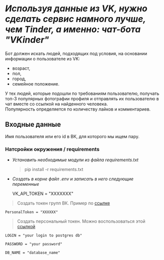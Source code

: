# _Используя данные из VK, нужно сделать сервис намного лучше, чем Tinder, а именно: чат-бота "VKinder"_ #

Бот должен искать людей, подходящих под условия, на основании информации о пользователе из VK:

- возраст,
- пол,
- город,
- семейное положение.

У тех людей, которые подошли по требованиям пользователю, получать топ-3 популярных фотографии профиля и отправлять их пользователю в чат вместе со ссылкой на найденного человека.  
Популярность определяется по количеству лайков и комментариев.

## Входные данные ##

Имя пользователя или его id в ВК, для которого мы ищем пару.

### Натсройки окружения / requirements ###

- _Установить необходимые модули из файла requirements.txt_
    >pip install -r requirements.txt

- _Создать в корне файл .env и записать в него следующие переменные_

    VK_API_TOKEN = "XXXXXXX"

>Создать токен групп ВК. Пример по [ссылке](https://pechenek.net/social-networks/vk/api-vk-poluchaem-klyuch-dostupa-token-gruppy/)

    PersonalToken = "XXXXXX"
>Создать персональный токен. Можно воспользоваться этой [ссылкой](https://vkhost.github.io/)

    LOGIN = "your login to postgres db"

    PASSWORD = "your password"

    DB_NAME = "database_name"

